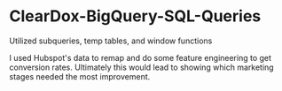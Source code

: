 # ClearDox-BigQuery-SQL-Queries
Utilized subqueries, temp tables, and window functions

I used Hubspot's data to remap and do some feature engineering to get conversion rates. 
Ultimately this would lead to showing which marketing stages needed the most improvement.
